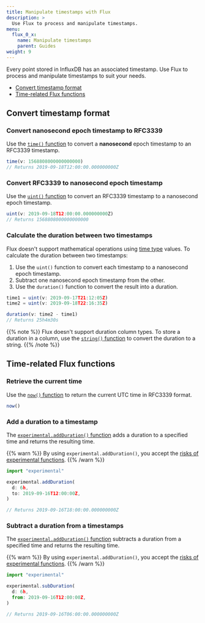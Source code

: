```yaml
---
title: Manipulate timestamps with Flux
description: >
  Use Flux to process and manipulate timestamps.
menu:
  flux_0_x:
    name: Manipulate timestamps
    parent: Guides
weight: 9
---
```


Every point stored in InfluxDB has an associated timestamp.
Use Flux to process and manipulate timestamps to suit your needs.

- [Convert timestamp format](#convert-timestamp-format)
- [Time-related Flux functions](#time-related-flux-functions)

## Convert timestamp format

### Convert nanosecond epoch timestamp to RFC3339
Use the [`time()` function](/flux/v0.x/stdlib/built-in/transformations/type-conversions/time/)
to convert a **nanosecond** epoch timestamp to an RFC3339 timestamp.

```js
time(v: 1568808000000000000)
// Returns 2019-09-18T12:00:00.000000000Z
```

### Convert RFC3339 to nanosecond epoch timestamp
Use the [`uint()` function](/flux/v0.x/stdlib/built-in/transformations/type-conversions/uint/)
to convert an RFC3339 timestamp to a nanosecond epoch timestamp.

```js
uint(v: 2019-09-18T12:00:00.000000000Z)
// Returns 1568808000000000000
```

### Calculate the duration between two timestamps
Flux doesn't support mathematical operations using [time type](/flux/v0.x/language/types/#time-types) values.
To calculate the duration between two timestamps:

1. Use the `uint()` function to convert each timestamp to a nanosecond epoch timestamp.
2. Subtract one nanosecond epoch timestamp from the other.
3. Use the `duration()` function to convert the result into a duration.

```js
time1 = uint(v: 2019-09-17T21:12:05Z)
time2 = uint(v: 2019-09-18T22:16:35Z)

duration(v: time2 - time1)
// Returns 25h4m30s
```

{{% note %}}
Flux doesn't support duration column types.
To store a duration in a column, use the [`string()` function](/flux/v0.x/stdlib/built-in/transformations/type-conversions/string/)
to convert the duration to a string.
{{% /note %}}

## Time-related Flux functions

### Retrieve the current time
Use the [`now()` function](/flux/v0.x/stdlib/built-in/misc/now/) to
return the current UTC time in RFC3339 format.

```js
now()
```

### Add a duration to a timestamp
The [`experimental.addDuration()` function](/flux/v0.x/stdlib/experimental/addduration/)
adds a duration to a specified time and returns the resulting time.

{{% warn %}}
By using `experimental.addDuration()`, you accept the
[risks of experimental functions](/flux/v0.x/stdlib/experimental/#use-experimental-functions-at-your-own-risk).
{{% /warn %}}

```js
import "experimental"

experimental.addDuration(
  d: 6h,
  to: 2019-09-16T12:00:00Z,
)

// Returns 2019-09-16T18:00:00.000000000Z
```

### Subtract a duration from a timestamps
The [`experimental.addDuration()` function](/flux/v0.x/stdlib/experimental/subduration/)
subtracts a duration from a specified time and returns the resulting time.

{{% warn %}}
By using `experimental.addDuration()`, you accept the
[risks of experimental functions](/flux/v0.x/stdlib/experimental/#use-experimental-functions-at-your-own-risk).
{{% /warn %}}

```js
import "experimental"

experimental.subDuration(
  d: 6h,
  from: 2019-09-16T12:00:00Z,
)

// Returns 2019-09-16T06:00:00.000000000Z
```
